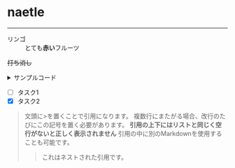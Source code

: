 # naetle



*****




<dl>
  <dt>リンゴ</dt>
  <dd> とても<strong>赤い</strong>フルーツ </dd>
</dl>



~~打ち消し~~



<details><summary>サンプルコード</summary>

(上に空行が必要)

```rb
puts 'Hello, World'
```
</details>


- [ ] タスク1
- [x] タスク2

> 文頭に>を置くことで引用になります。
> 複数行にまたがる場合、改行のたびにこの記号を置く必要があります。
> **引用の上下にはリストと同じく空行がないと正しく表示されません**
> 引用の中に別のMarkdownを使用することも可能です。
> 
> > これはネストされた引用です。
